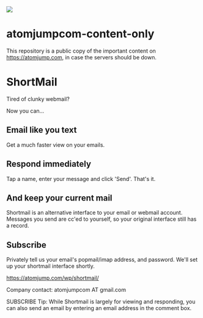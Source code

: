 <img src="https://atomjump.com/images/logo80.png">

# atomjumpcom-content-only
This repository is a public copy of the important content on https://atomjump.com, 
in case the servers should be down.


# ShortMail

Tired of clunky webmail?

Now you can...

## Email like you text
Get a much faster view on your emails. 

## Respond immediately
Tap a name, enter your message and click 'Send'. That's it.

## And keep your current mail
Shortmail is an alternative interface to your email or webmail account. Messages you send are cc'ed to yourself, so your original interface still has a record.


 
## Subscribe
Privately tell us your email's popmail/imap address, and password. We'll set up your shortmail interface shortly.

https://atomjump.com/wp/shortmail/

Company contact: atomjumpcom AT gmail.com	

 
 
SUBSCRIBE
Tip: While Shortmail is largely for viewing and responding, you can also send an email by entering an email address in the comment box.
